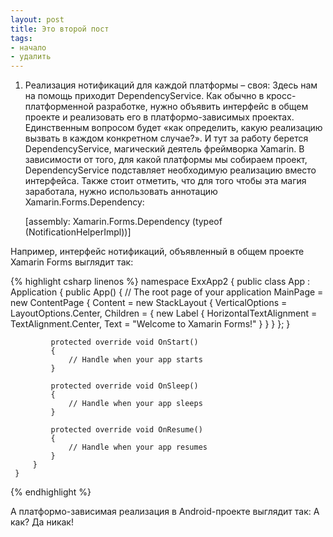 ```yaml
---
layout: post
title: Это второй пост
tags:
- начало
- удалить
---
```


1.	Реализация нотификаций для каждой платформы – своя:
Здесь нам на помощь приходит DependencyService.
Как обычно в кросс-платформенной разработке, нужно объявить интерфейс в общем проекте и реализовать его в платформо-зависимых проектах. Единственным вопросом будет «как определить, какую реализацию вызвать в каждом конкретном случае?». И тут за работу берется DependencyService, магический деятель фреймворка Xamarin. В зависимости от того, для какой платформы мы собираем проект, DependencyService подставляет необходимую реализацию вместо интерфейса.
Также стоит отметить, что для того чтобы эта магия заработала, нужно использовать аннотацию Xamarin.Forms.Dependency:


     [assembly: Xamarin.Forms.Dependency (typeof (NotificationHelperImpl))]


Например, интерфейс нотификаций, объявленный в общем проекте Xamarin Forms выглядит так:

{% highlight csharp linenos %}
     namespace ExxApp2
     {
         public class App : Application
         {
             public App()
             {
                 // The root page of your application
                 MainPage = new ContentPage
                 {
                     Content = new StackLayout
                     {
                         VerticalOptions = LayoutOptions.Center,
                         Children = {
                             new Label {
                                 HorizontalTextAlignment = TextAlignment.Center,
                                 Text = "Welcome to Xamarin Forms!"
                             }
                         }
                     }
                 };
             }
     
             protected override void OnStart()
             {
                 // Handle when your app starts
             }
     
             protected override void OnSleep()
             {
                 // Handle when your app sleeps
             }
     
             protected override void OnResume()
             {
                 // Handle when your app resumes
             }
         }
     }
{% endhighlight %}


А платформо-зависимая реализация в Android-проекте выглядит так:
А как?
Да никак!
